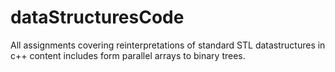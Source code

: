 # dataStructuresCode
All assignments covering reinterpretations of standard STL datastructures in c++ content includes form parallel arrays to binary trees.
